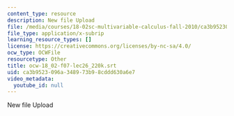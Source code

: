 ```yaml
---
content_type: resource
description: New file Upload
file: /media/courses/18-02sc-multivariable-calculus-fall-2010/ca3b9523096a348973b98cddd630a6e7_ocw-18_02-f07-lec26_220k.srt
file_type: application/x-subrip
learning_resource_types: []
license: https://creativecommons.org/licenses/by-nc-sa/4.0/
ocw_type: OCWFile
resourcetype: Other
title: ocw-18_02-f07-lec26_220k.srt
uid: ca3b9523-096a-3489-73b9-8cddd630a6e7
video_metadata:
  youtube_id: null
---
```

New file Upload